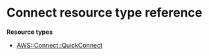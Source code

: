 # Connect resource type reference<a name="AWS_Connect"></a>

**Resource types**
+ [AWS::Connect::QuickConnect](aws-resource-connect-quickconnect.md)